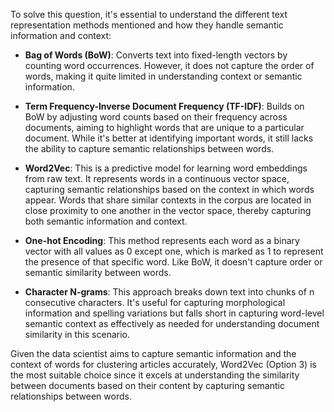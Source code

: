 To solve this question, it's essential to understand the different text representation methods mentioned and how they handle semantic information and context:

- **Bag of Words (BoW)**: Converts text into fixed-length vectors by counting word occurrences. However, it does not capture the order of words, making it quite limited in understanding context or semantic information.
  
- **Term Frequency-Inverse Document Frequency (TF-IDF)**: Builds on BoW by adjusting word counts based on their frequency across documents, aiming to highlight words that are unique to a particular document. While it's better at identifying important words, it still lacks the ability to capture semantic relationships between words.
  
- **Word2Vec**: This is a predictive model for learning word embeddings from raw text. It represents words in a continuous vector space, capturing semantic relationships based on the context in which words appear. Words that share similar contexts in the corpus are located in close proximity to one another in the vector space, thereby capturing both semantic information and context.
  
- **One-hot Encoding**: This method represents each word as a binary vector with all values as 0 except one, which is marked as 1 to represent the presence of that specific word. Like BoW, it doesn't capture order or semantic similarity between words.
  
- **Character N-grams**: This approach breaks down text into chunks of n consecutive characters. It's useful for capturing morphological information and spelling variations but falls short in capturing word-level semantic context as effectively as needed for understanding document similarity in this scenario.

Given the data scientist aims to capture semantic information and the context of words for clustering articles accurately, Word2Vec (Option 3) is the most suitable choice since it excels at understanding the similarity between documents based on their content by capturing semantic relationships between words.